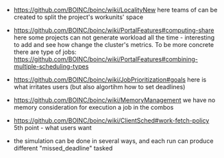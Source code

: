 - https://github.com/BOINC/boinc/wiki/LocalityNew
    here teams of can be created to split the project's workunits' space


- https://github.com/BOINC/boinc/wiki/PortalFeatures#computing-share
    here some projects can not generate workload all the time - interesting to add and see how change the cluster's metrics. To be more concrete there are type of jobs: https://github.com/BOINC/boinc/wiki/PortalFeatures#combining-multiple-scheduling-types

- https://github.com/BOINC/boinc/wiki/JobPrioritization#goals
    here is what irritates users (but also algortihm how to set deadlines)


- https://github.com/BOINC/boinc/wiki/MemoryManagement 
    we have no memory consideration for execution a job in the combos


- https://github.com/BOINC/boinc/wiki/ClientSched#work-fetch-policy
    5th point - what users want

- the simulation can be done in several ways, and each run can produce different "missed_deadline" tasked